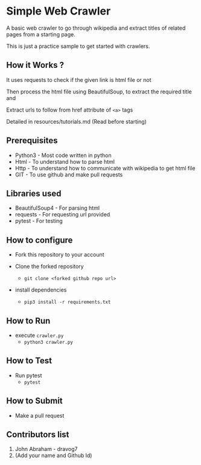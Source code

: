 # Simple Web Crawler

A basic web crawler to go through wikipedia and extract titles of related pages from a starting page.

This is just a practice sample to get started with crawlers.
## How it Works ?

It uses requests to check if the given link is html file or not

Then process the html file using BeautifulSoup, to extract the required title and

Extract urls to follow from href attribute of ```<a>``` tags

Detailed in resources/tutorials.md (Read before starting)

## Prerequisites

- Python3 - Most code written in python
- Html - To understand how to parse html
- Http - To understand how to communicate with wikipedia to get html file
- GIT - To use github and make pull requests

## Libraries used

- BeautifulSoup4 - For parsing html
- requests - For requesting url provided
- pytest - For testing

## How to configure
- Fork this repository to your account

- Clone the forked repository
    - ```git clone <forked github repo url>```
- install dependencies
    - ```pip3 install -r requirements.txt```

## How to Run

- execute ```crawler.py```
    - ```python3 crawler.py```

## How to Test 

- Run pytest
    - ```pytest```

## How to Submit

- Make a pull request

## Contributors list

1. John Abraham - dravog7
2. (Add your name and Github Id)
